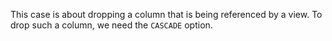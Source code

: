 This case is about dropping a column that is being referenced by a view. To drop such a column, we need the `CASCADE` option.